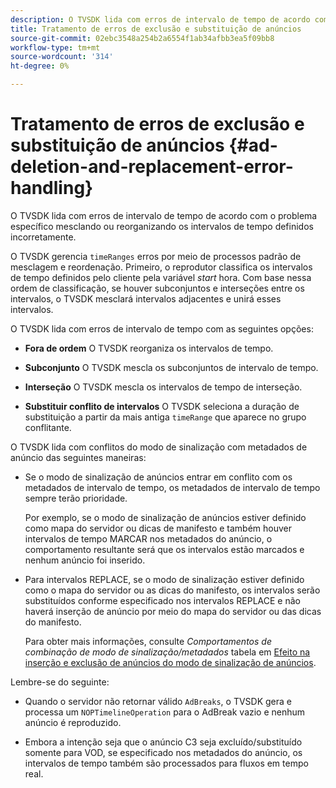 ```yaml
---
description: O TVSDK lida com erros de intervalo de tempo de acordo com o problema específico mesclando ou reorganizando os intervalos de tempo definidos incorretamente.
title: Tratamento de erros de exclusão e substituição de anúncios
source-git-commit: 02ebc3548a254b2a6554f1ab34afbb3ea5f09bb8
workflow-type: tm+mt
source-wordcount: '314'
ht-degree: 0%

---
```


# Tratamento de erros de exclusão e substituição de anúncios  {#ad-deletion-and-replacement-error-handling}

O TVSDK lida com erros de intervalo de tempo de acordo com o problema específico mesclando ou reorganizando os intervalos de tempo definidos incorretamente.

O TVSDK gerencia `timeRanges` erros por meio de processos padrão de mesclagem e reordenação. Primeiro, o reprodutor classifica os intervalos de tempo definidos pelo cliente pela variável *start* hora. Com base nessa ordem de classificação, se houver subconjuntos e interseções entre os intervalos, o TVSDK mesclará intervalos adjacentes e unirá esses intervalos.

O TVSDK lida com erros de intervalo de tempo com as seguintes opções:

* **Fora de ordem** O TVSDK reorganiza os intervalos de tempo.

* **Subconjunto** O TVSDK mescla os subconjuntos de intervalo de tempo.

* **Interseção** O TVSDK mescla os intervalos de tempo de interseção.

* **Substituir conflito de intervalos** O TVSDK seleciona a duração de substituição a partir da mais antiga `timeRange` que aparece no grupo conflitante.

O TVSDK lida com conflitos do modo de sinalização com metadados de anúncio das seguintes maneiras:

* Se o modo de sinalização de anúncios entrar em conflito com os metadados de intervalo de tempo, os metadados de intervalo de tempo sempre terão prioridade.

  Por exemplo, se o modo de sinalização de anúncios estiver definido como mapa do servidor ou dicas de manifesto e também houver intervalos de tempo MARCAR nos metadados do anúncio, o comportamento resultante será que os intervalos estão marcados e nenhum anúncio foi inserido.
* Para intervalos REPLACE, se o modo de sinalização estiver definido como o mapa do servidor ou as dicas do manifesto, os intervalos serão substituídos conforme especificado nos intervalos REPLACE e não haverá inserção de anúncio por meio do mapa do servidor ou das dicas do manifesto.

  Para obter mais informações, consulte *Comportamentos de combinação de modo de sinalização/metadados* tabela em [Efeito na inserção e exclusão de anúncios do modo de sinalização de anúncios](../../../../../tvsdk-3x-android-prog/android-3x-advertising/ad-insertion/delete-replace-content-vod/android-3x-signaling-mode-android.md).

Lembre-se do seguinte:

* Quando o servidor não retornar válido `AdBreaks`, o TVSDK gera e processa um `NOPTimelineOperation` para o AdBreak vazio e nenhum anúncio é reproduzido.

* Embora a intenção seja que o anúncio C3 seja excluído/substituído somente para VOD, se especificado nos metadados do anúncio, os intervalos de tempo também são processados para fluxos em tempo real.
